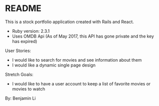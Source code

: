 # README

This is a stock portfolio application created with Rails and React.
* Ruby version: 2.3.1
* Uses OMDB Api (As of May 2017, this API has gone private and the key has expired)

User Stories:
* I would like to search for movies and see information about them
* I would like a dynamic single page design

Stretch Goals:
* I would like to have a user account to keep a list of favorite movies or movies to watch

By: Benjamin Li
